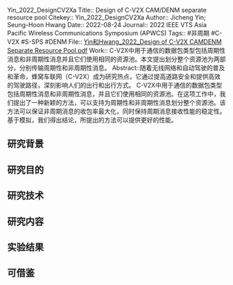 Yin\_2022\_DesignCV2Xa
Title:: Design of C-V2X CAM/DENM separate resource pool
Citekey:: Yin\_2022\_DesignCV2Xa
Author:: Jicheng Yin; Seung-Hoon Hwang
Date:: 2022-08-24
Journal:: 2022 IEEE VTS Asia Pacific Wireless Communications Symposium (APWCS)
Tags:: #非周期 #C-V2X #S-SPS #DENM 
File:: [Yin和Hwang\_2022\_Design of C-V2X CAMDENM Separate Resource Pool.pdf](zotero://open-pdf/0_DCVKWNHP)
Work:: C-V2X中用于通信的数据包类型包括周期性消息和非周期性消息并且它们使用相同的资源池。本文提出划分整个资源池为两部分，分别传输周期性和非周期性消息。
Abstract::随着无线网络和自动驾驶的普及和革命，蜂窝车联网（C-V2X）成为研究热点，它通过提高道路安全和提供高效的驾驶路径，深刻影响人们的出行和出行方式。 C-V2X中用于通信的数据包类型包括周期性消息和非周期性消息，并且它们使用相同的资源池。在这项工作中，我们提出了一种新颖的方法，可以支持为周期性和非周期性消息划分整个资源池。该方法可以保证非周期消息的收包率最大化，同时保持周期消息接收性能的稳定性。基于模拟，我们得出结论，所提出的方法可以提供更好的性能。
## 研究背景
## 研究目的
## 研究技术
## 研究内容
## 实验结果
## 可借鉴
